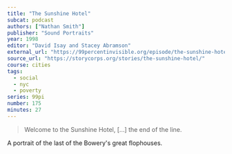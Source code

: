 ```yaml
---
title: "The Sunshine Hotel"
subcat: podcast
authors: ["Nathan Smith"]
publisher: "Sound Portraits"
year: 1998
editor: "David Isay and Stacey Abramson"
external_url: "https://99percentinvisible.org/episode/the-sunshine-hotel/"
source_url: "https://storycorps.org/stories/the-sunshine-hotel/"
course: cities
tags:
  - social
  - nyc
  - poverty
series: 99pi
number: 175
minutes: 27
---
```


> Welcome to the Sunshine Hotel, [...] the end of the line.

A portrait of the last of the Bowery's great flophouses.
